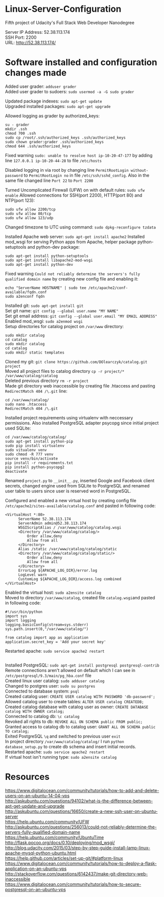 # Linux-Server-Configuration
Fifth project of Udacity's Full Stack Web Developer Nanodegree

Server IP Address: 52.38.113.174  
SSH Port: 2200  
URL: http://52.38.113.174/

# Software installed and configuration changes made

Added user grader: `adduser grader`  
Added user grader to sudoers: `sudo usermod -a -G sudo grader`

Updated package indexes: `sudo apt-get update`  
Upgraded installed packages: `sudo apt-get upgrade`

Allowed logging as grader by authorized_keys:
```
su - grader
mkdir .ssh
chmod 700 .ssh
sudo cp /root/.ssh/authorized_keys .ssh/authorized_keys
sudo chown grader:grader .ssh/authorized_keys 
chmod 644 .ssh/authorized_keys
```

Fixed warning `sudo: unable to resolve host ip-10-20-47-177` by adding line `127.0.0.1 ip-10-20-44-28` to file `/etc/hosts`

Disabled logging in via root by changing line `PermitRootLogin without-password` to `PermitRootLogin no` in file `/etc/ssh/sshd_config`. Also in the same file changed line `Port 22` to `Port 2200`

Turned Uncomplicated Firewall (UFW) on with default rules: `sudo ufw enable`
Allowed connections for SSH(port 2200), HTTP(port 80) and NTP(port 123):
```
sudo ufw allow 2200/tcp
sudo ufw allow 80/tcp
sudo ufw allow 123/udp
```

Changed timezone to UTC using command: `sudo dpkg-reconfigure tzdata`

Installed Apache web server: `sudo apt-get install apache2`
Installed mod_wsgi for serving Python apps from Apache, helper package python-setuptools and python-dev package: 
```
sudo apt-get install python-setuptools
sudo apt-get install libapache2-mod-wsgi
sudo apt-get install python-dev
```
Fixed warning `Could not reliably determine the servers's fully qualified domain name` by creating new config file and enabling it:
```
echo "ServerName HOSTNAME" | sudo tee /etc/apache2/conf-available/fqdn.conf
sudo a2enconf fqdn
```

Installed git: `sudo apt-get install git`  
Set git name: `git config --global user.name "MY NAME"`  
Set git email address: `git config --global user.email "MY EMAIL ADDRESS"`  
Enabled mod_wsgi: `sudo a2enmod wsgi`  
Setup directories for catalog project on `/var/www` directory:
```
sudo mkdir catalog
cd catalog
sudo mkdir catalog
cd catalog
sudo mkdir static templates
```
Cloned my git: `git clone https://github.com/DOlearczyk/catalog.git project`  
Moved all project files to catalog directory `cp -r project/* /var/www/catalog/catalog`  
Deleted previous directory `rm -r project`  
Made git directory web inaccessible by creating file .htaccess and pasting `RedirectMatch 404 /\.git` line:
```
cd /var/www/catalog/
sudo nano .htaccess
RedirectMatch 404 /\.git
```
Installed project requirements using virtualenv with neccessary permissions. Also installed PostgreSQL adapter psycopg since initial project used SQLite:
```
cd /var/www/catalog/catalog/
sudo apt-get install python-pip
sudo pip install virtualenv
sudo vitualenv venv
sudo chmod -R 777 venv
source venv/bin/activate
pip install -r requirements.txt
pip install python-psycopg2
deactivate
```
Renamed `project.py` to `__init__.py`, inserted Google and Facebook client secrets, changed engine used from SQLite to PostgreSQL and renamed user table to users since user is reserved word in PostgreSQL.

Configured and enabled a new virtual host by creating config file `/etc/apache2/sites-available/catalog.conf` and pasted in following code:
```
<VirtualHost *:80>
      ServerName 52.38.113.174
      ServerAdmin admin@52.38.113.174
      WSGIScriptAlias / /var/www/catalog/catalog.wsgi
      <Directory /var/www/catalog/catalog/>
          Order allow,deny
          Allow from all
      </Directory>
      Alias /static /var/www/catalog/catalog/static
      <Directory /var/www/catalog/catalog/static/>
          Order allow,deny
          Allow from all
      </Directory>
      ErrorLog ${APACHE_LOG_DIR}/error.log
      LogLevel warn
      CustomLog ${APACHE_LOG_DIR}/access.log combined
</VirtualHost>
```
Enabled the virtual host: `sudo a2ensite catalog`  
Moved to directory `/var/www/catalog`, created file `catalog.wsgi`and pasted in following code:
```
#!/usr/bin/python
import sys
import logging
logging.basicConfig(stream=sys.stderr)
sys.path.insert(0,"/var/www/catalog/")

from catalog import app as application
application.secret_key = 'Add your secret key'
```
Restarted apache: `sudo service apache2 restart`

##
Installed PostgreSQL: `sudo apt-get install postgresql postgresql-contrib`  
Remote connections aren't allowed on default which I can see in `/etc/postgresql/9.3/main/pg_hba.conf` file  
Created linux user catalog: `sudo adduser catalog`  
Changed to postgres user: `sudo su postgres`  
Connected to database system: `psql`  
Created catalog user: `CREATE USER catalog WITH PASSWORD 'db-password';`  
Allowed catalog user to create tables: `ALTER USER catalog CREATEDB;`  
Created catalog database with catalog user as owner: `CREATE DATABASE catalog WITH OWNER catalog;`  
Connected to catalog db: `\c catalog`  
Revoked all rights to db: `REVOKE ALL ON SCHEMA public FROM public;`  
Granted access to catalog db to catalog user: `GRANT ALL ON SCHEMA public TO catalog;`  
Exited PostgreSQL `\q` and switched to previous user `exit`  
In project directory `/var/www/catalog/catalog/` I run `python database_setup.py` to create db schema and insert initial records.  
Restarted apache: `sudo service apache2 restart`  
If virtual host isn't running type: `sudo a2ensite catalog`

# Resources

https://www.digitalocean.com/community/tutorials/how-to-add-and-delete-users-on-an-ubuntu-14-04-vps  
http://askubuntu.com/questions/94102/what-is-the-difference-between-apt-get-update-and-upgrade  
http://askubuntu.com/questions/16650/create-a-new-ssh-user-on-ubuntu-server  
https://help.ubuntu.com/community/UFW  
http://askubuntu.com/questions/256013/could-not-reliably-determine-the-servers-fully-qualified-domain-name  
https://help.ubuntu.com/community/UbuntuTime  
http://flask.pocoo.org/docs/0.10/deploying/mod_wsgi/  
http://blog.udacity.com/2015/03/step-by-step-guide-install-lamp-linux-apache-mysql-python-ubuntu.html  
https://help.github.com/articles/set-up-git/#platform-linux  
https://www.digitalocean.com/community/tutorials/how-to-deploy-a-flask-application-on-an-ubuntu-vps  
http://stackoverflow.com/questions/6142437/make-git-directory-web-inaccessible  
https://www.digitalocean.com/community/tutorials/how-to-secure-postgresql-on-an-ubuntu-vps
